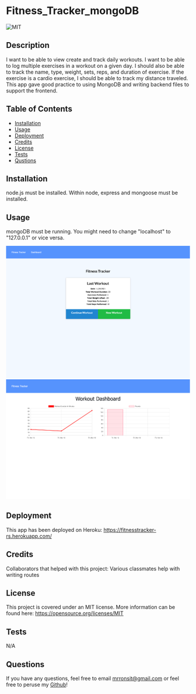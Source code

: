 
# Fitness_Tracker_mongoDB

![MIT](https://img.shields.io/badge/License-MIT-yellow.svg)
## Description
I want to be able to view create and track daily workouts. I want to be able to log multiple exercises in a workout on a given day. I should also be able to track the name, type, weight, sets, reps, and duration of exercise. If the exercise is a cardio exercise, I should be able to track my distance traveled. This app gave good practice to using MongoDB and writing backend files to support the frontend.

## Table of Contents
- [Installation](#installation)
- [Usage](#usage)
- [Deployment](#deployment)
- [Credits](#credits)
- [License](#license)
- [Tests](#tests)
- [Qustions](#questions)

## Installation
node.js must be installed. Within node, express and mongoose must be installed.

## Usage
mongoDB must be running. You might need to change "localhost" to "127.0.0.1" or vice versa.

![Homepage](./assets/page1.png)
![Results](./assets/page2.png)

## Deployment
This app has been deployed on Heroku: https://fitnesstracker-rs.herokuapp.com/

## Credits
Collaborators that helped with this project: Various classmates help with writing routes

## License
This project is covered under an MIT license. More information can be found here: https://opensource.org/licenses/MIT

## Tests
N/A

## Questions
If you have any questions, feel free to email <mrronsit@gmail.com> or feel free to peruse my [Github](https://github.com/sitmeister)!

